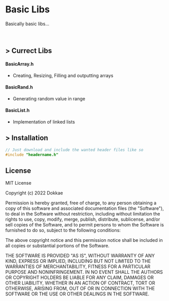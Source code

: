 # Basic Libs
 Basically basic libs... <br /> <br /> <br />
## > Currect Libs
#### BasicArray.h
- Creating, Resizing, Filling and outputting arrays
#### BasicRand.h
- Generating random value in range
#### BasicList.h
- Implementation of linked lists

## > Installation

```c
// Just download and include the wanted header files like so
#include "headername.h"
```

## License

MIT License

Copyright (c) 2022 Dokkae

Permission is hereby granted, free of charge, to any person obtaining a copy
of this software and associated documentation files (the "Software"), to deal
in the Software without restriction, including without limitation the rights
to use, copy, modify, merge, publish, distribute, sublicense, and/or sell
copies of the Software, and to permit persons to whom the Software is
furnished to do so, subject to the following conditions:

The above copyright notice and this permission notice shall be included in all
copies or substantial portions of the Software.

THE SOFTWARE IS PROVIDED "AS IS", WITHOUT WARRANTY OF ANY KIND, EXPRESS OR
IMPLIED, INCLUDING BUT NOT LIMITED TO THE WARRANTIES OF MERCHANTABILITY,
FITNESS FOR A PARTICULAR PURPOSE AND NONINFRINGEMENT. IN NO EVENT SHALL THE
AUTHORS OR COPYRIGHT HOLDERS BE LIABLE FOR ANY CLAIM, DAMAGES OR OTHER
LIABILITY, WHETHER IN AN ACTION OF CONTRACT, TORT OR OTHERWISE, ARISING FROM,
OUT OF OR IN CONNECTION WITH THE SOFTWARE OR THE USE OR OTHER DEALINGS IN THE
SOFTWARE.
